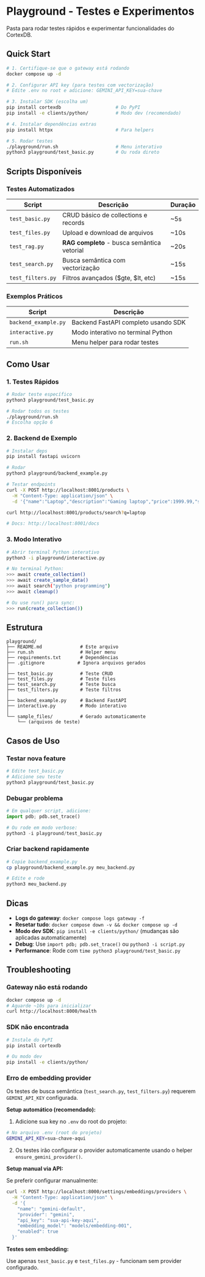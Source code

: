 # Playground - Testes e Experimentos

Pasta para rodar testes rápidos e experimentar funcionalidades do CortexDB.

## Quick Start

```bash
# 1. Certifique-se que o gateway está rodando
docker compose up -d

# 2. Configurar API key (para testes com vectorização)
# Edite .env no root e adicione: GEMINI_API_KEY=sua-chave

# 3. Instalar SDK (escolha um)
pip install cortexdb                    # Do PyPI
pip install -e clients/python/          # Modo dev (recomendado)

# 4. Instalar dependências extras
pip install httpx                       # Para helpers

# 5. Rodar testes
./playground/run.sh                     # Menu interativo
python3 playground/test_basic.py        # Ou roda direto
```

## Scripts Disponíveis

### Testes Automatizados

| Script | Descrição | Duração |
|--------|-----------|---------|
| `test_basic.py` | CRUD básico de collections e records | ~5s |
| `test_files.py` | Upload e download de arquivos | ~10s |
| `test_rag.py` | **RAG completo** - busca semântica vetorial | ~20s |
| `test_search.py` | Busca semântica com vectorização | ~15s |
| `test_filters.py` | Filtros avançados ($gte, $lt, etc) | ~15s |

### Exemplos Práticos

| Script | Descrição |
|--------|-----------|
| `backend_example.py` | Backend FastAPI completo usando SDK |
| `interactive.py` | Modo interativo no terminal Python |
| `run.sh` | Menu helper para rodar testes |

## Como Usar

### 1. Testes Rápidos

```bash
# Rodar teste específico
python3 playground/test_basic.py

# Rodar todos os testes
./playground/run.sh
# Escolha opção 6
```

### 2. Backend de Exemplo

```bash
# Instalar deps
pip install fastapi uvicorn

# Rodar
python3 playground/backend_example.py

# Testar endpoints
curl -X POST http://localhost:8001/products \
  -H "Content-Type: application/json" \
  -d '{"name":"Laptop","description":"Gaming laptop","price":1999.99,"stock":10}'

curl http://localhost:8001/products/search?q=laptop

# Docs: http://localhost:8001/docs
```

### 3. Modo Interativo

```bash
# Abrir terminal Python interativo
python3 -i playground/interactive.py

# No terminal Python:
>>> await create_collection()
>>> await create_sample_data()
>>> await search("python programming")
>>> await cleanup()

# Ou use run() para sync:
>>> run(create_collection())
```

## Estrutura

```
playground/
├── README.md              # Este arquivo
├── run.sh                 # Helper menu
├── requirements.txt       # Dependências
├── .gitignore            # Ignora arquivos gerados
│
├── test_basic.py          # Teste CRUD
├── test_files.py          # Teste files
├── test_search.py         # Teste busca
├── test_filters.py        # Teste filtros
│
├── backend_example.py     # Backend FastAPI
├── interactive.py         # Modo interativo
│
└── sample_files/          # Gerado automaticamente
    └── (arquivos de teste)
```

## Casos de Uso

### Testar nova feature
```bash
# Edite test_basic.py
# Adicione seu teste
python3 playground/test_basic.py
```

### Debugar problema
```python
# Em qualquer script, adicione:
import pdb; pdb.set_trace()

# Ou rode em modo verbose:
python3 -i playground/test_basic.py
```

### Criar backend rapidamente
```bash
# Copie backend_example.py
cp playground/backend_example.py meu_backend.py

# Edite e rode
python3 meu_backend.py
```

## Dicas

- **Logs do gateway**: `docker compose logs gateway -f`
- **Resetar tudo**: `docker compose down -v && docker compose up -d`
- **Modo dev SDK**: `pip install -e clients/python/` (mudanças são aplicadas automaticamente)
- **Debug**: Use `import pdb; pdb.set_trace()` ou `python3 -i script.py`
- **Performance**: Rode com `time python3 playground/test_basic.py`

## Troubleshooting

### Gateway não está rodando
```bash
docker compose up -d
# Aguarde ~10s para inicializar
curl http://localhost:8000/health
```

### SDK não encontrada
```bash
# Instale do PyPI
pip install cortexdb

# Ou modo dev
pip install -e clients/python/
```

### Erro de embedding provider

Os testes de busca semântica (`test_search.py`, `test_filters.py`) requerem `GEMINI_API_KEY` configurada.

**Setup automático (recomendado):**

1. Adicione sua key no `.env` do root do projeto:
```bash
# No arquivo .env (root do projeto)
GEMINI_API_KEY=sua-chave-aqui
```

2. Os testes irão configurar o provider automaticamente usando o helper `ensure_gemini_provider()`.

**Setup manual via API:**

Se preferir configurar manualmente:
```bash
curl -X POST http://localhost:8000/settings/embeddings/providers \
  -H "Content-Type: application/json" \
  -d '{
    "name": "gemini-default",
    "provider": "gemini",
    "api_key": "sua-api-key-aqui",
    "embedding_model": "models/embedding-001",
    "enabled": true
  }'
```

**Testes sem embedding:**

Use apenas `test_basic.py` e `test_files.py` - funcionam sem provider configurado.
